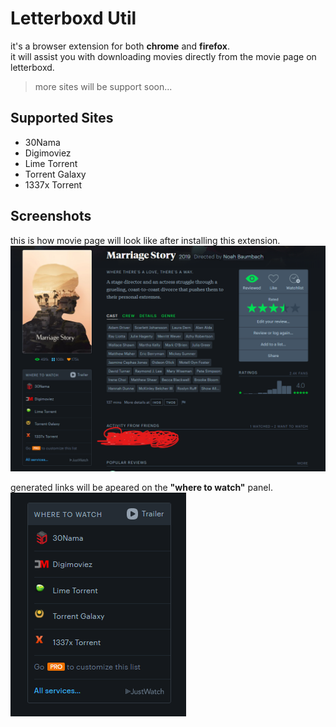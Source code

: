 # Letterboxd Util
it's a browser extension for both **chrome** and **firefox**.  
it will assist you with downloading movies directly from the movie page on letterboxd.  
> more sites will be support soon...


## Supported Sites
- 30Nama
- Digimoviez
- Lime Torrent
- Torrent Galaxy
- 1337x Torrent


## Screenshots
this is how movie page will look like after installing this extension.  
![full shot](full_shot.png "full shot")

generated links will be apeared on the **"where to watch"** panel.  
![panel shot](panel_shot.png "panel shot")

